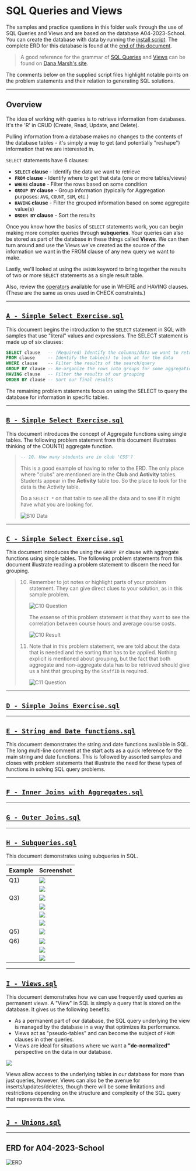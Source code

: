 # SQL Queries and Views

The samples and practice questions in this folder walk through the use of SQL Queries and Views and are based on the database A04-2023-School. You can create the database with data by running the [install script](./A04-2023-School.sql). The complete ERD for this database is found at the [end of this document](#erd-for-A04-2023-School).

> A good reference for the grammar of [SQL Queries](https://dmarshnait.github.io/dmit1508/queries) and [Views](https://dmarshnait.github.io/dmit1508/views) can be found on [Dana Marsh's site](https://dmarshnait.github.io/dmit1508/).

The comments below on the supplied script files highlight notable points on the problem statements and their relation to generating SQL solutions.

----

## Overview

The idea of working with queries is to retrieve information from databases. It's the 'R' in CRUD (Create, Read, Update, and Delete).

Pulling information from a database makes no changes to the contents of the database tables - it's simply a way to get (and potentially "reshape") information that we are interested in.

`SELECT` statements have 6 clauses:

- **`SELECT` clause** - Identify the data we want to retrieve
- **`FROM` clause** - Identify where to get that data (one or more tables/views)
- **`WHERE` clause** - Filter the rows based on some condition
- **`GROUP BY` clause** - Group information (typically for Aggregation purposes: `AVG`, `COUNT`, `SUM`, etc.)
- **`HAVING` clause** - Filter the grouped information based on some aggregate value(s)
- **`ORDER BY` clause** - Sort the results

Once you know how the basics of `SELECT` statements work, you can begin making more complex queries through **subqueries**. Your queries can also be stored as part of the database in these things called **Views**. We can then turn around and use the Views we've created as the source of the information we want in the FROM clause of any new query we want to make.

Lastly, we'll looked at using the `UNION` keyword to bring together the results of two or more `SELECT` statements as a single result table.

Also, review the [operators](./OperatorStatements.md) available for use in WHERE and HAVING clauses. (These are the same as ones used in CHECK constraints.)

----

## [`A - Simple Select Exercise.sql`](./A%20-%20Simple%20Select%20Exercise.sql)

This document begins the introduction to the `SELECT` statement in SQL with samples that use "literal" values and expressions. The SELECT statement is made up of six clauses:

```sql
SELECT clause   -- (Required) Identify the columns/data we want to retrieve
FROM clause     -- Identify the table(s) to look at for the data
WHERE clause    -- Filter the results of the search/query
GROUP BY clause -- Re-organize the rows into groups for some aggregation
HAVING clause   -- Filter the results of our grouping
ORDER BY clause -- Sort our final results
```

The remaining problem statements focus on using the SELECT to query the database for information in specific tables.

----

## [`B - Simple Select Exercise.sql`](./B%20-%20Simple%20Select%20Exercise.sql)

This document introduces the concept of Aggregate functions using single tables. The following problem statement from this document illustrates thinking of the COUNT() aggregate function.

> ```sql
> -- 10. How many students are in club 'CSS'?
> ```
> 
> This is a good example of having to refer to the ERD. The only place where "clubs" are mentioned are in the **Club** and **Activity** tables. Students appear in the **Activity** table too. So the place to look for the data is the Activity table.
>   
> Do a `SELECT *` on that table to see all the data and to see if it might have what you are looking for.
> 
> ![B10 Data](./Images/B-10-Data.png)


----

## [`C - Simple Select Exercise.sql`](./C%20-%20Simple%20Select%20Exercise.sql)

This document introduces the using the `GROUP BY` clause with aggregate functions using single tables. The following problem statements from this document illustrate reading a problem statement to discern the need for grouping.

> 10. Remember to jot notes or highlight parts of your problem statement. They can give direct clues to your solution, as in this sample problem.
> 
>     ![C10 Question](./Images/C-10-Question.png)
> 
>     The essense of this problem statement is that they want to see the correlation between course hours and average course costs.
> 
>     ![C10 Result](./Images/C-10-Result.png)
> 
> 11. Note that in this problem statement, we are told about the data that is needed and the sorting that has to be applied. Nothing explicit is mentioned about grouping, but the fact that both aggregate and non-aggregate data has to be retrieved should give us a hint that grouping by the `StaffID` is required.
> 
>     ![C11 Question](./Images/C-11-Question.png)

----

## [`D - Simple Joins Exercise.sql`](./D%20-%20Simple%20Joins%20Exercise.sql)

----

## [`E - String and Date functions.sql`](./E%20-%20String%20and%20Date%20functions.sql)

This document demonstrates the string and date functions available in SQL. The long multi-line comment at the start acts as a quick reference for the main string and date functions. This is followed by assorted samples and closes with problem statements that illustrate the need for these types of functions in solving SQL query problems.

----

## [`F - Inner Joins with Aggregates.sql`](./F%20-%20Inner%20Joins%20with%20Aggregates.sql)

----

## [`G - Outer Joins.sql`](./G%20-%20Outer%20Joins.sql)

----

## [`H - Subqueries.sql`](./H%20-%20Subqueries.sql)

This document demonstrates using subqueries in SQL.

| Example | Screenshot |
| ------- | ---------- |
| Q1)     | ![](./Images/H-01-A.png) |
|         | ![](./Images/H-01-B.png) |
| Q3)     | ![](./Images/H-03-A.png) |
|         | ![](./Images/H-03-B.png) |
|         | ![](./Images/H-03-C.png) |
|         | ![](./Images/H-03-D.png) |
| Q5)     | ![](./Images/H-05-A.png) |
| Q6)     | ![](./Images/H-06-A.png) |
|         | ![](./Images/H-06-B.png) |
|         | ![](./Images/H-06-C.png) |


----

## [`I - Views.sql`](./I%20-%20Views.sql)

This document demonstrates how we can use frequently used queries as permanent views. A "View" in SQL is simply a query that is stored on the database. It gives us the following benefits:

- As a permanent part of our database, the SQL query underlying the view is managed by the database in a way that optimizes its performance.
- Views act as "pseudo-tables" and can become the subject of `FROM` clauses in other queries.
- Views are ideal for situations where we want a **"de-normalized"** perspective on the data in our database.

![](./Images/I-01-A.png)

Views allow access to the underlying tables in our database for more than just queries, however. Views can also be the avenue for inserts/updates/deletes, though there will be some limitations and restrictions depending on the structure and complexity of the SQL query that represents the view.

----

## [`J - Unions.sql`](./J%20-%20Unions.sql)

----

## ERD for A04-2023-School

![ERD](./IQSchool-ERD.png)
